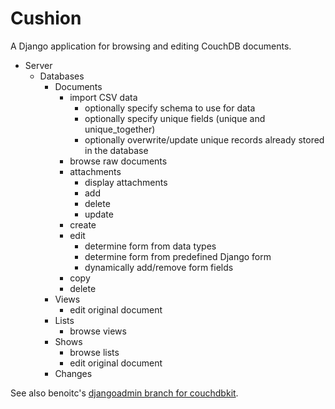 # Cushion

A Django application for browsing and editing CouchDB documents.

 - Server
   - Databases
      - Documents
        - import CSV data
          - optionally specify schema to use for data
          - optionally specify unique fields (unique and unique_together)
          - optionally overwrite/update unique records already stored in the database
        - browse raw documents
        - attachments
          - display attachments
          - add
          - delete
          - update
        - create
        - edit
          - determine form from data types
          - determine form from predefined Django form
          - dynamically add/remove form fields
        - copy
        - delete
      - Views
        - edit original document
      - Lists
        - browse views
      - Shows
        - browse lists
        - edit original document
      - Changes

See also benoitc's [djangoadmin branch for
couchdbkit](http://github.com/benoitc/couchdbkit/tree/djangoadmin).